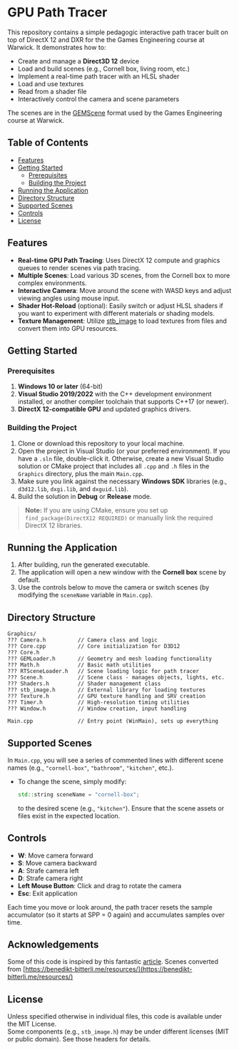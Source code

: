 # GPU Path Tracer

This repository contains a simple pedagogic interactive path tracer built on top of DirectX 12 and DXR for the the Games Engineering course at Warwick. It demonstrates how to:
- Create and manage a **Direct3D 12** device
- Load and build scenes (e.g., Cornell box, living room, etc.)
- Implement a real-time path tracer with an HLSL shader
- Load and use textures
- Read from a shader file
- Interactively control the camera and scene parameters

The scenes are in the [GEMScene](https://github.com/MSCGamesTom/GEM) format used by the Games Engineering course at Warwick.

## Table of Contents
- [Features](#features)
- [Getting Started](#getting-started)
  - [Prerequisites](#prerequisites)
  - [Building the Project](#building-the-project)
- [Running the Application](#running-the-application)
- [Directory Structure](#directory-structure)
- [Supported Scenes](#supported-scenes)
- [Controls](#controls)
- [License](#license)

## Features
- **Real-time GPU Path Tracing**: Uses DirectX 12 compute and graphics queues to render scenes via path tracing.
- **Multiple Scenes**: Load various 3D scenes, from the Cornell box to more complex environments.
- **Interactive Camera**: Move around the scene with WASD keys and adjust viewing angles using mouse input.
- **Shader Hot-Reload** (optional): Easily switch or adjust HLSL shaders if you want to experiment with different materials or shading models.
- **Texture Management**: Utilize [stb_image](https://github.com/nothings/stb) to load textures from files and convert them into GPU resources.

## Getting Started

### Prerequisites
1. **Windows 10 or later** (64-bit)
2. **Visual Studio 2019/2022** with the C++ development environment installed, or another compiler toolchain that supports C++17 (or newer).
3. **DirectX 12-compatible GPU** and updated graphics drivers.

### Building the Project
1. Clone or download this repository to your local machine.
2. Open the project in Visual Studio (or your preferred environment). If you have a `.sln` file, double-click it. Otherwise, create a new Visual Studio solution or CMake project that includes all `.cpp` and `.h` files in the `Graphics` directory, plus the main `Main.cpp`.
3. Make sure you link against the necessary **Windows SDK** libraries (e.g., `d3d12.lib`, `dxgi.lib`, and `dxguid.lib`).
4. Build the solution in **Debug** or **Release** mode.

> **Note:** If you are using CMake, ensure you set up `find_package(DirectX12 REQUIRED)` or manually link the required DirectX 12 libraries.

## Running the Application
1. After building, run the generated executable.  
2. The application will open a new window with the **Cornell box** scene by default.  
3. Use the controls below to move the camera or switch scenes (by modifying the `sceneName` variable in `Main.cpp`).

## Directory Structure
```
Graphics/
??? Camera.h          // Camera class and logic
??? Core.cpp          // Core initialization for D3D12
??? Core.h
??? GEMLoader.h       // Geometry and mesh loading functionality
??? Math.h            // Basic math utilities
??? RTSceneLoader.h   // Scene loading logic for path tracer
??? Scene.h           // Scene class - manages objects, lights, etc.
??? Shaders.h         // Shader management class
??? stb_image.h       // External library for loading textures
??? Texture.h         // GPU texture handling and SRV creation
??? Timer.h           // High-resolution timing utilities
??? Window.h          // Window creation, input handling

Main.cpp              // Entry point (WinMain), sets up everything
```

## Supported Scenes
In `Main.cpp`, you will see a series of commented lines with different scene names (e.g., `"cornell-box"`, `"bathroom"`, `"kitchen"`, etc.).  
- To change the scene, simply modify:
  ```cpp
  std::string sceneName = "cornell-box";
  ```
  to the desired scene (e.g., `"kitchen"`). Ensure that the scene assets or files exist in the expected location.

## Controls
- **W**: Move camera forward  
- **S**: Move camera backward  
- **A**: Strafe camera left  
- **D**: Strafe camera right  
- **Left Mouse Button**: Click and drag to rotate the camera  
- **Esc**: Exit application  

Each time you move or look around, the path tracer resets the sample accumulator (so it starts at SPP = 0 again) and accumulates samples over time.

## Acknowledgements
Some of this code is inspired by this fantastic [article](https://landelare.github.io/2023/02/18/dxr-tutorial.html). Scenes converted from [https://benedikt-bitterli.me/resources/](https://benedikt-bitterli.me/resources/)

## License
Unless specified otherwise in individual files, this code is available under the MIT License.  
Some components (e.g., `stb_image.h`) may be under different licenses (MIT or public domain). See those headers for details.
